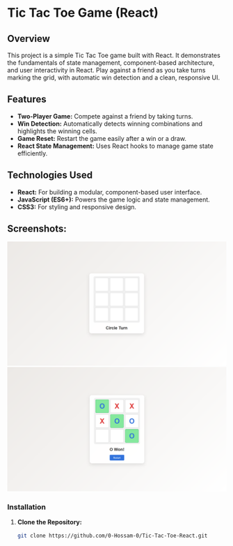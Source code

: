 # Tic Tac Toe Game (React)

## Overview

This project is a simple Tic Tac Toe game built with React. It demonstrates the fundamentals of state management, component-based architecture, and user interactivity in React. Play against a friend as you take turns marking the grid, with automatic win detection and a clean, responsive UI.

## Features

- **Two-Player Game:** Compete against a friend by taking turns.
- **Win Detection:** Automatically detects winning combinations and highlights the winning cells.
- **Game Reset:** Restart the game easily after a win or a draw.
- **React State Management:** Uses React hooks to manage game state efficiently.

## Technologies Used

- **React:** For building a modular, component-based user interface.
- **JavaScript (ES6+):** Powers the game logic and state management.
- **CSS3:** For styling and responsive design.


## Screenshots:

![Tic Tac Toe](https://github.com/0-Hossam-0/Tic-Tac-Toe-React/blob/main/XO1.png)
![Tic Tac Toe](https://github.com/0-Hossam-0/Tic-Tac-Toe-React/blob/main/XO2.png)


### Installation

1. **Clone the Repository:**

   ```sh
   git clone https://github.com/0-Hossam-0/Tic-Tac-Toe-React.git

